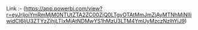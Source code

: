 Link :- (https://app.powerbi.com/view?r=eyJrIjoiYmRmMjM0NTUtZTA2ZC00ZjQ0LTgyOTAtMmJmZjAyMTNhMjNlIiwidCI6IjU3ZTYzZjhjLTIxMjAtNDMwYS1hMzU3LTM4YmUyMzczNzlhYiJ9)
